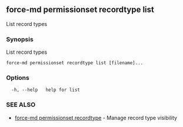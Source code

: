 ## force-md permissionset recordtype list

List record types

### Synopsis

List record types

```
force-md permissionset recordtype list [filename]...
```

### Options

```
  -h, --help   help for list
```

### SEE ALSO

* [force-md permissionset recordtype](force-md_permissionset_recordtype.md)	 - Manage record type visibility

